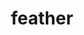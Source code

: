 ---
layout: animals&nature
title: feather
emoji: feather
permalink: 🪶.html
image: assets/img/3moji/feather.png
---